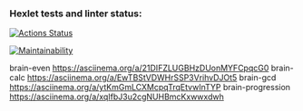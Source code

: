 ### Hexlet tests and linter status:
[![Actions Status](https://github.com/kcirfuf/python-project-49/workflows/hexlet-check/badge.svg)](https://github.com/kcirfuf/python-project-49/actions)

[![Maintainability](https://api.codeclimate.com/v1/badges/eb3f2fb4e6ca9afdfbf3/maintainability)](https://codeclimate.com/github/kcirfuf/python-project-49/maintainability)

brain-even https://asciinema.org/a/21DIFZLUGBHzDUonMYFCpqcG0
brain-calc https://asciinema.org/a/EwTBStVDWHrSSP3VrihvDJOt5
brain-gcd  https://asciinema.org/a/ytKmGmLCXMcpqTrqEtvwInTYP
brain-progression https://asciinema.org/a/xqIfbJ3u2cgNUHBmcKxwwxdwh